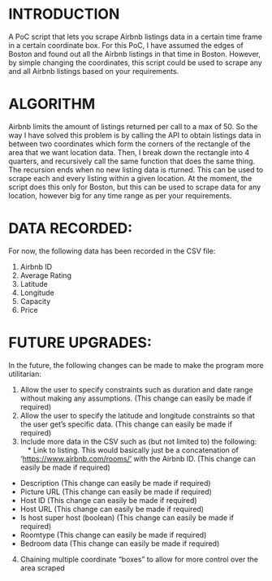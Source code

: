 # INTRODUCTION
A PoC script that lets you scrape Airbnb listings data in a certain time frame in a certain coordinate box. For this PoC, I have assumed the edges of Boston and found out all the Airbnb listings in that time in Boston. However, by simple changing the coordinates, this script could be used to scrape any and all Airbnb listings based on your requirements.

# ALGORITHM
Airbnb limits the amount of listings returned per call to a max of 50.
So the way I have solved this problem is by calling the API to obtain listings data in between two coordinates which form the corners of the rectangle of the area that we want location data. Then, I break down the rectangle into 4 quarters, and recursively call the same function that does the same thing. The recursion ends when no new listing data is rturned.
This can be used to scrape each and every listing within a given location. At the moment, the script does this only for Boston, but this can be used to scrape data for any location, however big for any time range as per your requirements.

# DATA RECORDED:
For now, the following data has been recorded in the CSV file:
1) Airbnb ID
2) Average Rating
3) Latitude
4) Longitude
5) Capacity
6) Price

# FUTURE UPGRADES:
In the future, the following changes can be made to make the program more utilitarian:
1) Allow the user to specify constraints such as duration and date range without making
any assumptions. (This change can easily be made if required)
2) Allow the user to specify the latitude and longitude constraints so that the user get’s
specific data. (This change can easily be made if required)
3) Include more data in the CSV such as (but not limited to) the following:
&emsp;* Link to listing. This would basically just be a concatenation of
  ‘https://www.airbnb.com/rooms/’ with the Airbnb ID. (This change can easily be
  made if required)
* Description (This change can easily be made if required)
* Picture URL (This change can easily be made if required)
* Host ID (This change can easily be made if required)
* Host URL (This change can easily be made if required)
* Is host super host (boolean) (This change can easily be made if required)
* Roomtype (This change can easily be made if required)
* Bedroom data (This change can easily be made if required)

4) Chaining multiple coordinate “boxes” to allow for more control over the area scraped
